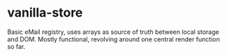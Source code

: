 # vanilla-store

Basic eMail registry, uses arrays as source of truth between local storage and DOM. Mostly functional, revolving around one central render function so far.
